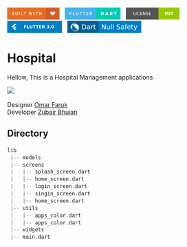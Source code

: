 <img src="screenshots/badges/built-with-love.svg" height="28px"/>&nbsp;&nbsp;
<img src="screenshots/badges/flutter-dart.svg" height="28px" />&nbsp;&nbsp;
<a href="https://choosealicense.com/licenses/mit/" target="_blank"><img src="screenshots/badges/license-MIT.svg" height="28px" /></a>&nbsp;&nbsp;
<img src="screenshots/badges/Flutter-3.svg" height="28px" />&nbsp;&nbsp;
<img src="screenshots/badges/dart-null_safety-blue.svg" height="28px"/>

# Hospital
Hellow, This is a Hospital Management applications </br>


<img width="200"  src='screenshots/gif/doctor.gif'/>

Designer [Omar Faruk](https://web.facebook.com/omarfarukuiux) </br>
Developer [Zubair Bhuian](https://web.facebook.com/zubair.bhuian)

## Directory
```dart
lib
 |-- models
 |-- screens
 |   |-- splash_screen.dart 
 |   |-- home_screen.dart 
 |   |-- login_screen.dart 
 |   |-- singin_screen.dart 
 |   |-- home_screen.dart 
 |-- utils
 |   |-- apps_color.dart 
 |   |-- apps_color.dart 
 |-- widgets
 |-- main.dart 

```